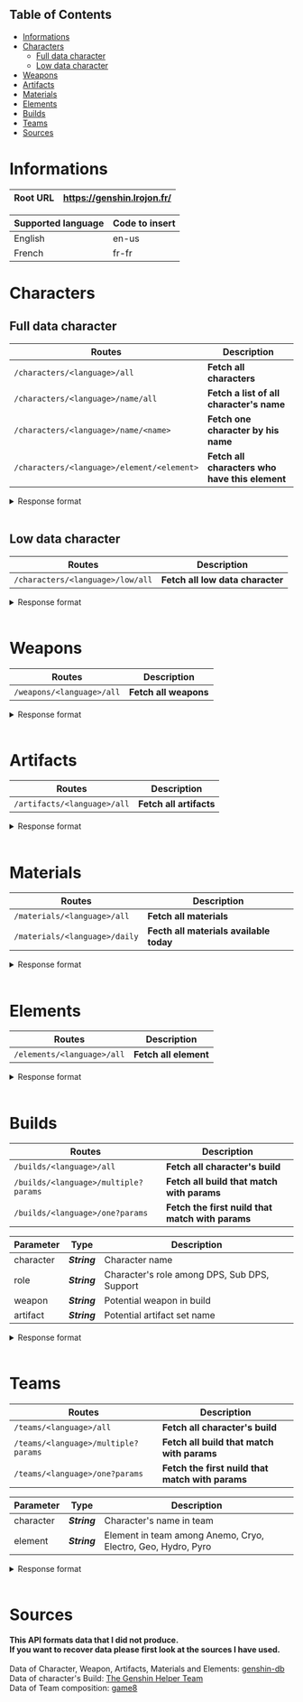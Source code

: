 ## Table of Contents
- [Informations](#informations)
- [Characters](#characters)
  - [Full data character](#full-data-character)
  - [Low data character](#low-data-character)
- [Weapons](#weapons)
- [Artifacts](#artifacts)
- [Materials](#materials)
- [Elements](#elements)
- [Builds](#builds)
- [Teams](#teams)
- [Sources](#sources)

# Informations

| Root URL                 | https://genshin.lrojon.fr/ |
|--------------------------|----------------------------|

| Supported language | Code to insert |
| ------------------ | -------------- |
| English            | en-us          |
| French             | fr-fr          |

# Characters

## Full data character

| Routes                                       | Description                                    |
| -------------------------------------------- | ---------------------------------------------- |
| ``/characters/<language>/all``               | __Fetch all characters__                       |
| ``/characters/<language>/name/all``          | __Fetch a list of all character's name__       |
| ``/characters/<language>/name/<name>``       | __Fetch one character by his name__            |
| ``/characters/<language>/element/<element>`` | __Fetch all characters who have this element__ |

<details>
    <summary>Response format</summary>

```js
{
    affiliation: String,
    association: String,
    birthday: String,
    birthdaymmdd: String,
    body: String,
    constellation: String,
    cv: {
        chinese: String,
        english: String,
        japanese: String,
        korean: String
    },
    costs: {
        ascend1: [{ name: String, count: Number }],
        ascend2: [{ name: String, count: Number }],
        ascend3: [{ name: String, count: Number }],
        ascend4: [{ name: String, count: Number }],
        ascend5: [{ name: String, count: Number }],
        ascend6: [{ name: String, count: Number }],
    },
    description: String,
    element: Object,
    gender: String,
    images: {
        card: String,
        cover1: String,
        cover2: String,
        'hoyolab-avatar': String,
        icon: String,
        image: String,
        portrait: String,
        sideicon: String,
    },
    name: String,
    rarity: String,
    region: String,
    stats: [
        {
            ascension: Number,
            attack: Number,
            defense: Number,
            hp: Number,
            level: Number,
            specialized: Number
        }
    ],
    substat: String,
    title: String,
    url: {
        fandom: String
    },
    weapontype: String,
    talents: Object,
    constellations: Object,
    insertDate: Date
}
```
</details>
<br>

## Low data character

| Routes                             | Description                      |
| ---------------------------------- | -------------------------------- |
| ``/characters/<language>/low/all`` | __Fetch all low data character__ |

<details>
    <summary>Response format</summary>

```js
{
    name: String,
    element: String,
    material: String,
    rarity: String,
    icon: String
}
```
</details><br>

# Weapons

| Routes                      | Description           |
| --------------------------- | --------------------- |
| ``/weapons/<language>/all`` | __Fetch all weapons__ |

<details>
    <summary>Response format</summary>

```js
{
    name: String,
    description: String,
    weapontype: String,
    rarity: String,
    baseatk: Number,
    substat: String,
    subvalue: String,
    effectname: String,
    effect: String,
    r1: [String],
    r2: [String],
    r3: [String],
    r4: [String],
    r5: [String],
    weaponmaterialtype: String,
    costs: {
        ascend1: [{ name: String, count: Number }],
        ascend2: [{ name: String, count: Number }],
        ascend3: [{ name: String, count: Number }],
        ascend4: [{ name: String, count: Number }],
        ascend5: [{ name: String, count: Number }],
        ascend6: [{ name: String, count: Number }],
    },
    images: {
        image: String,
        icon: String,
        awakenicon: String
    },
    url: { fandom: String },
    stats: [
        {
            ascension: Number,
            attack: Number,
            level: Number,
            specialized: Number
        }
    ],
    insertDate: Date
}
```
</details><br>

# Artifacts

| Routes                       | Description             |
| ---------------------------- | ----------------------- |
| ``/artifacts/<language>/all`` | __Fetch all artifacts__ |

<details>
    <summary>Response format</summary>

```js
{
    name : String,
    rarity: [String],
    1pc: String?,
    2pc: String?,
    4pc: String?,
    flower: {
        name: String,
        relictype: String,
        description: String,
    },
    plume: {
        name: String,
        relictype: String,
        description: String,
    },
    sands: {
        name: String,
        relictype: String,
        description: String,
    },
    goblet: {
        name: String,
        relictype: String,
        description: String,
    },
    circlet: {
        name: String,
        relictype: String,
        description: String,
    },
    images: {
        flower: String,
        plume: String,
        sands: String,
        goblet: String,
        circlet: String
    },
    url: {fandom: String},
    insertDate: { type: Date, default: Date.now() }
}
```
</details><br>

# Materials

| Routes                         | Description                             |
| ------------------------------ | --------------------------------------- |
| ``/materials/<language>/all``   | __Fetch all materials__                 |
| ``/materials/<language>/daily`` | __Fecth all materials available today__ |

<details>
    <summary>Response format</summary>

```js
{
    name: String,
    description: String,
    rarity: String,
    category: String,
    materialtype: String,
    dropdomain: String,
    daysofweek: [String],
    source: [String],
    images: {
        redirect: String,
        fandm: String
    },
    url: { fandom: String },
    insertDate: Date
}
```
</details><br>

# Elements

| Routes                      | Description           |
| --------------------------- | --------------------- |
| ``/elements/<language>/all`` | __Fetch all element__ |

<details>
    <summary>Response format</summary>

```js
{
    archon: String,
    color: String,
    emoji: String,
    name: String,
    region: String,
    theme: String,
    type: String,
    url: String,
    insertDate: Date
}
```
</details><br>

# Builds

| Routes                                | Description                                      |
| ------------------------------------- | ------------------------------------------------ |
| ``/builds/<language>/all``             | __Fetch all character's build__                  |
| ``/builds/<language>/multiple?params`` | __Fetch all build that match with params__       |
| ``/builds/<language>/one?params``      | __Fetch the first nuild that match with params__ |

| Parameter | Type         | Description                                  |
| --------- | ------------ | -------------------------------------------- |
| character | ___String___ | Character name                               |
| role      | ___String___ | Character's role among DPS, Sub DPS, Support |
| weapon    | ___String___ | Potential weapon in build                    |
| artifact  | ___String___ | Potential artifact set name                  |

<details>
    <summary>Response format</summary>

```js
{
    characterName: String,
    role: String,
    weapons: [
        {
            name: String,
            priority: Number,
        }
    ],
    artifacts: {
        mainStats: {
            sands: [String],
            goblet: [String],
            circlet: [String],
        },
        subStats: [
            {
                stat: String,
                priority: Number
            }
        ],
        sets: [
            {
                priority: Number,
                bonus: [
                    {
                        set: String,
                        pieces: Number
                    }
                ]
            }
        ]
    },
    talent: {
        normal: Number,
        skill: Number,
        burst: Number
    }
}
```
</details><br>

# Teams

| Routes                               | Description                                      |
| ------------------------------------ | ------------------------------------------------ |
| ``/teams/<language>/all``             | __Fetch all character's build__                  |
| ``/teams/<language>/multiple?params`` | __Fetch all build that match with params__       |
| ``/teams/<language>/one?params``      | __Fetch the first nuild that match with params__ |

| Parameter | Type         | Description                                                  |
| --------- | ------------ | ------------------------------------------------------------ |
| character | ___String___ | Character's name in team                                     |
| element   | ___String___ | Element in team among Anemo, Cryo, Electro, Geo, Hydro, Pyro |

<details>
    <summary>Response format</summary>

```js
{
    characters: [
        {
            character: String,
            element: String,
            role: String
        }
    ]
}
```
</details><br>

# Sources

__This API formats data that I did not produce.<br>
If you want to recover data please first look at the sources I have used.__<br>
<br>
Data of Character, Weapon, Artifacts, Materials and Elements: [genshin-db](https://github.com/theBowja/genshin-db)<br>
Data of character's Build: [The Genshin Helper Team](https://docs.google.com/spreadsheets/d/1gNxZ2xab1J6o1TuNVWMeLOZ7TPOqrsf3SshP5DLvKzI/htmlview#)<br>
Data of Team composition: [game8](https://game8.co/games/Genshin-Impact/archives/301819)
